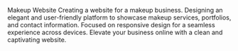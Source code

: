 Makeup Website
Creating a website for a makeup business. Designing an elegant and user-friendly platform to 
showcase makeup services, portfolios, and contact information. 
Focused on responsive design for a seamless experience across devices. 
Elevate your business online with a clean and captivating website.
